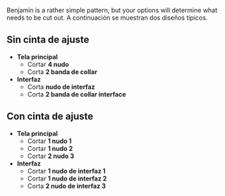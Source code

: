 Benjamin is a rather simple pattern, but your options will determine what needs to be cut out. A continuación se muestran dos diseños típicos.

## Sin cinta de ajuste

*   **Tela principal**
    *   Cortar **4 nudo**
    *   Corta **2 banda de collar**
*   **Interfaz**
    *   Corta **nudo de interfaz**
    *   Corta **2 banda de collar interface**

## Con cinta de ajuste

*   **Tela principal**
    *   Cortar **1 nudo 1**
    *   Cortar **1 nudo 2**
    *   Cortar **2 nudo 3**
*   **Interfaz**
    *   Cortar **1 nudo de interfaz 1**
    *   Cortar **1 nudo de interfaz 2**
    *   Corta **2 nudo de interfaz 3**
